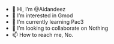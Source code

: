 - 👋 Hi, I’m @Aidandeez
- 👀 I’m interested in Gmod
- 🌱 I’m currently learning Pac3
- 💞️ I’m looking to collaborate on Nothing
- 📫 How to reach me, No.

<!---
Aidandeez/Aidandeez is a ✨ special ✨ repository because its `README.md` (this file) appears on your GitHub profile.
You can click the Preview link to take a look at your changes.
--->
